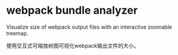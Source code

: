 # webpack bundle analyzer

Visualize size of webpack output files with an interactive zoomable treemap.

使用交互式可缩放树图可视化webpack输出文件的大小。

